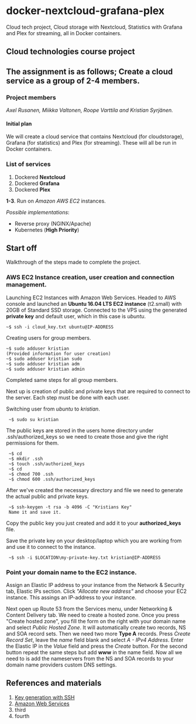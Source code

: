 # docker-nextcloud-grafana-plex
Cloud tech project, Cloud storage with Nextcloud, Statistics with Grafana and Plex for streaming, all in Docker containers.

## Cloud technologies course project

## The assignment is as follows; Create a cloud service as a group of 2-4 members.

### Project members
*Axel Rusanen, Miikka Valtonen, Roope Varttila and Kristian Syrjänen.*

#### Initial plan

We will create a cloud service that contains Nextcloud (for cloudstorage), Grafana (for statistics) and Plex (for streaming). These will all be run in Docker containers.

### List of services
1. Dockered **Nextcloud**
2. Dockered **Grafana**
3. Dockered **Plex**

**1-3**. Run on *Amazon AWS EC2* instances.

*Possible implementations*:

* Reverse proxy (NGINX/Apache)
* Kubernetes (**High Priority**)

## Start off
Walkthrough of the steps made to complete the project.

### AWS EC2 Instance creation, user creation and connection management.

Launching EC2 Instances with Amazon Web Services. Headed to AWS console and launched an **Ubuntu 16.04 LTS EC2 instance** (t2.small) with 20GB of Standard SSD storage. Connected to the VPS using the generated **private key** and default user, which in this case is *ubuntu*.

    ~$ ssh -i cloud_key.txt ubuntu@IP-ADDRESS

Creating users for group members.

    ~$ sudo adduser kristian
    (Provided information for user creation)
    ~$ sudo adduser kristian sudo
    ~$ sudo adduser kristian adm
    ~$ sudo adduser kristian admin

Completed same steps for all group members.

Next up is creation of public and private keys that are required to connect to the server.
Each step must be done with each user.

Switching user from *ubuntu* to *kristian*.

     ~$ sudo su kristian
The public keys are stored in the users home directory under .ssh/authorized_keys so we need to create those and give the right permissions for them.

     ~$ cd
     ~$ mkdir .ssh
     ~$ touch .ssh/authorized_keys
     ~$ cd
     ~$ chmod 700 .ssh
     ~$ chmod 600 .ssh/authorized_keys
After we've created the necessary directory and file we need to generate the actual public and private keys.

     ~$ ssh-keygen -t rsa -b 4096 -C "Kristians Key"
     Name it and save it.

Copy the public key you just created and add it to your **authorized_keys** file.

Save the private key on your desktop/laptop which you are working from and use it to connect to the instance.

     ~$ ssh -i $LOCATION\my-private-key.txt kristian@IP-ADDRESS

### Point your domain name to the EC2 instance.

Assign an Elastic IP address to your instance from the Network & Security tab, Elastic IPs section. Click *"Allocate new address"* and choose your EC2 instance. This assings an IP-address to your instance. 

Next open up Route 53 from the Services menu, under Networking & Content Delivery tab. We need to create a hosted zone. Once you press "Create hosted zone", you fill the form on the right with your domain name and select *Public Hosted Zone*. It will automatically create two records, NS and SOA record sets. Then we need two more **Type A** records. Press *Create Record Set*, leave the *name* field blank and select *A - IPv4 Address*. Enter the Elastic IP in the *Value* field and press the *Create* button. For the second button repeat the same steps but add **www** in the name field. Now all we need to is add the nameservers from the NS and SOA records to your domain name providers custom DNS settings.

## References and materials
1. [Key generation with SSH](https://help.github.com/articles/generating-a-new-ssh-key-and-adding-it-to-the-ssh-agent/)
2. [Amazon Web Services](https://aws.amazon.com/)
3. third
4. fourth
